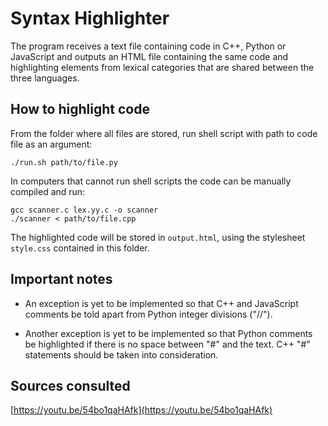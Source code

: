 # Syntax Highlighter

The program receives a text file containing code in C++, Python or JavaScript and outputs an HTML file containing the same code and highlighting elements from lexical categories that are shared between the three languages.

## How to highlight code

From the folder where all files are stored, run shell script with path to code file as an argument:

    ./run.sh path/to/file.py

In computers that cannot run shell scripts the code can be manually compiled and run:

    gcc scanner.c lex.yy.c -o scanner
    ./scanner < path/to/file.cpp

The highlighted code will be stored in ```output.html```, using the stylesheet ```style.css``` contained in this folder.

## Important notes

- An exception is yet to be implemented so that C++ and JavaScript comments be told apart from Python integer divisions ("//").

- Another exception is yet to be implemented so that Python comments be highlighted if there is no space between "#" and the text. C++ "#" statements should be taken into consideration.

## Sources consulted

[https://youtu.be/54bo1qaHAfk](https://youtu.be/54bo1qaHAfk)